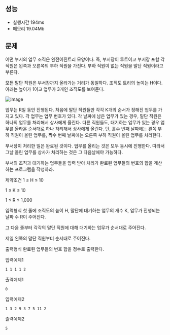 ## 성능
- 실행시간
194ms
- 메모리
19.04Mb

## 문제

어떤 부서의 업무 조직은 완전이진트리 모양이다. 즉, 부서장이 루트이고 부서장 포함 각 직원은 왼쪽과 오른쪽의 부하 직원을 가진다. 부하 직원이 없는 직원을 말단 직원이라고 부른다.



모든 말단 직원은 부서장까지 올라가는 거리가 동일하다. 조직도 트리의 높이는 H이다. 아래는 높이가 1이고 업무가 3개인 조직도를 보여준다.



![image](https://github.com/nayu1105/Algorithm/assets/72187208/32682d5e-b568-4eeb-8da9-a3a5afe92f4f)




업무는 R일 동안 진행된다. 처음에 말단 직원들만 각각 K개의 순서가 정해진 업무를 가지고 있다. 각 업무는 업무 번호가 있다. 각 날짜에 남은 업무가 있는 경우, 말단 직원은 하나의 업무를 처리해서 상사에게 올린다. 다른 직원들도, 대기하는 업무가 있는 경우 업무를 올라온 순서대로 하나 처리해서 상사에게 올린다. 단, 홀수 번째 날짜에는 왼쪽 부하 직원이 올린 업무를, 짝수 번째 날짜에는 오른쪽 부하 직원이 올린 업무를 처리한다.



부서장이 처리한 일은 완료된 것이다. 업무를 올리는 것은 모두 동시에 진행한다. 따라서 그날 올린 업무를 상사가 처리하는 것은 그 다음날에야 가능하다.



부서의 조직과 대기하는 업무들을 입력 받아 처리가 완료된 업무들의 번호의 합을 계산하는 프로그램을 작성하라.

제약조건
1 ≤ H ≤ 10

1 ≤ K ≤ 10

1 ≤ R ≤ 1,000

입력형식
첫 줄에 조직도의 높이 H, 말단에 대기하는 업무의 개수 K, 업무가 진행되는 날짜 수 R이 주어진다.

그 다음 줄부터 각각의 말단 직원에 대해 대기하는 업무가 순서대로 주어진다.

제일 왼쪽의 말단 직원부터 순서대로 주어진다.

출력형식
완료된 업무들의 번호 합을 정수로 출력한다.

입력예제1
```
1 1 1 1 2
```
출력예제1
```
0
```
입력예제2
```
1 3 2 9 3 7 5 11 2
```
출력예제2
```
5
```
##
